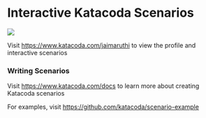 # Interactive Katacoda Scenarios

[![](http://shields.katacoda.com/katacoda/jaimaruthi/count.svg)](https://www.katacoda.com/jaimaruthi "Get your profile on Katacoda.com")

Visit https://www.katacoda.com/jaimaruthi to view the profile and interactive scenarios

### Writing Scenarios
Visit https://www.katacoda.com/docs to learn more about creating Katacoda scenarios

For examples, visit https://github.com/katacoda/scenario-example
